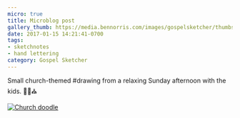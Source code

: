 ```yaml
---
micro: true
title: Microblog post
gallery_thumb: https://media.bennorris.com/images/gospelsketcher/thumbs/religious-sketches-circle.jpg
date: 2017-01-15 14:21:41-0700
tags:
- sketchnotes
- hand lettering
category: Gospel Sketcher
---
```


Small church-themed #drawing from a relaxing Sunday afternoon with the kids. ✍🏼⛪️

[![Church doodle](https://media.bennorris.com/images/gospelsketcher/general/religious-sketches-circle.jpg)](https://media.bennorris.com/images/gospelsketcher/general/religious-sketches-circle.jpg)